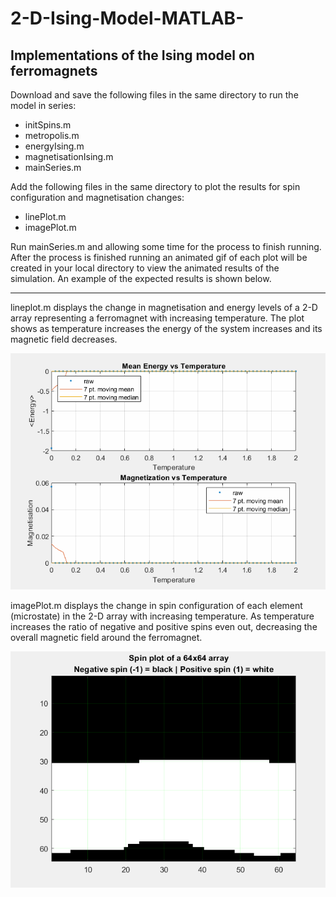 # 2-D-Ising-Model-MATLAB-
## Implementations of the Ising model on ferromagnets

Download and save the following files in the same directory to run the model in series:
* initSpins.m
* metropolis.m
* energyIsing.m
* magnetisationIsing.m
* mainSeries.m

Add the following files in the same directory to plot the results for spin configuration and magnetisation changes:
* linePlot.m
* imagePlot.m

Run mainSeries.m and allowing some time for the process to finish running. After the process is finished running an animated gif of each plot will be created in your local directory to view the animated results of the simulation. An example of the expected results is shown below.

---

lineplot.m displays the change in magnetisation and energy levels of a 2-D array representing a ferromagnet with increasing temperature. The plot shows as temperature increases the energy of the system increases and its magnetic field decreases.



![](Magnetisation.gif)





imagePlot.m displays the change in spin configuration of each element (microstate) in the 2-D array with increasing temperature. As temperature increases the ratio of negative and positive spins even out, decreasing the overall magnetic field around the ferromagnet.



![](spin_configuration.gif)

